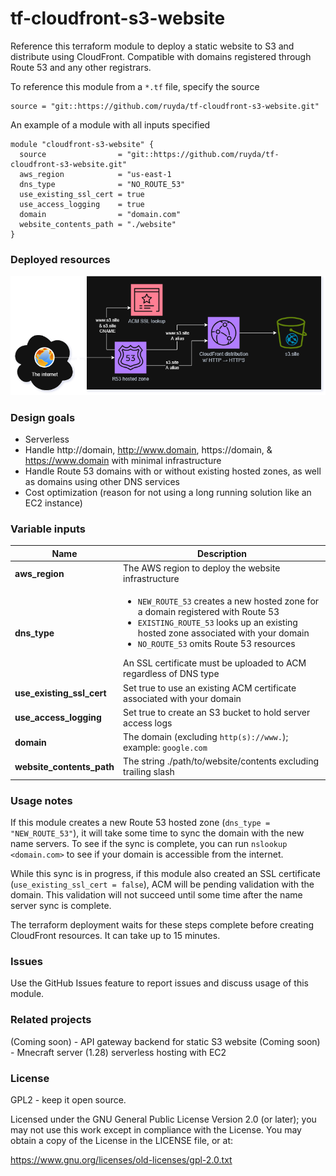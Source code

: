 # tf-cloudfront-s3-website
Reference this terraform module to deploy a static website to S3 and distribute using CloudFront. Compatible with domains registered through Route 53 and any other registrars.

To reference this module from a `*.tf` file, specify the source
```
source = "git::https://github.com/ruyda/tf-cloudfront-s3-website.git"
```

An example of a module with all inputs specified
```
module "cloudfront-s3-website" {
  source                = "git::https://github.com/ruyda/tf-cloudfront-s3-website.git"
  aws_region            = "us-east-1
  dns_type              = "NO_ROUTE_53"
  use_existing_ssl_cert = true
  use_access_logging    = true
  domain                = "domain.com"
  website_contents_path = "./website"
}
```

### Deployed resources

![implementation diagram](readme/impl_diagram.png)

### Design goals

- Serverless
- Handle http://domain, http://www.domain, https://domain, & https://www.domain with minimal infrastructure
- Handle Route 53 domains with or without existing hosted zones, as well as domains using other DNS services
- Cost optimization (reason for not using a long running solution like an EC2 instance)

### Variable inputs

| Name                      | Description                                                             |
|---------------------------|-------------------------------------------------------------------------|
| **aws_region**            | The AWS region to deploy the website infrastructure                     |
| **dns_type**              | <ul><li>`NEW_ROUTE_53` creates a new hosted zone for a domain registered with Route 53</li><li>`EXISTING_ROUTE_53` looks up an existing hosted zone associated with your domain</li><li>`NO_ROUTE_53` omits Route 53 resources</li></ul> An SSL certificate must be uploaded to ACM regardless of DNS type |
| **use_existing_ssl_cert** | Set true to use an existing ACM certificate associated with your domain |
| **use_access_logging**    | Set true to create an S3 bucket to hold server access logs              |
| **domain**                | The domain (excluding `http(s)://www.`); example: `google.com`          |
| **website_contents_path** | The string ./path/to/website/contents excluding trailing slash          |

### Usage notes
If this module creates a new Route 53 hosted zone (`dns_type = "NEW_ROUTE_53"`), it will take some time to sync the domain with the new name servers. To see if the sync is complete, you can run `nslookup <domain.com>` to see if your domain is accessible from the internet.

While this sync is in progress, if this module also created an SSL certificate (`use_existing_ssl_cert = false`), ACM will be pending validation with the domain. This validation will not succeed until some time after the name server sync is complete.

The terraform deployment waits for these steps complete before creating CloudFront resources. It can take up to 15 minutes.

### Issues
Use the GitHub Issues feature to report issues and discuss usage of this module.

### Related projects
(Coming soon) - API gateway backend for static S3 website
(Coming soon) - Mnecraft server (1.28) serverless hosting with EC2

### License
GPL2 - keep it open source.

Licensed under the GNU General Public License Version 2.0 (or later); you may not use this work except in compliance with the License. You may obtain a copy of the License in the LICENSE file, or at:

https://www.gnu.org/licenses/old-licenses/gpl-2.0.txt
